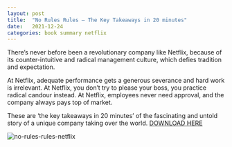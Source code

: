 ```yaml
---
layout: post
title:  "No Rules Rules – The Key Takeaways in 20 minutes"
date:   2021-12-24
categories: book summary netflix
---
```


There’s never before been a revolutionary company like Netflix, because of its counter-intuitive and radical management culture, which defies tradition and expectation. 

At Netflix, adequate performance gets a generous severance and hard work is irrelevant. At Netflix, you don’t try to please your boss, you practice radical candour instead.  At Netflix, employees never need approval, and the company always pays top of market. 

These are ‘the key takeaways in 20 minutes’ of the fascinating and untold story of a unique company taking over the world. 
[DOWNLOAD HERE](https://github.com/arjenderuiter/arjenderuiter.github.io/files/7231686/Key%2BTake-Aways%2Bin%2B20%2Bmins%2B-%2BNo%2BRules%2BRules.pdf)

![no-rules-rules-netflix](https://user-images.githubusercontent.com/5676977/134815063-f14375fc-3155-45a2-842c-f7a66dc277de.png)
